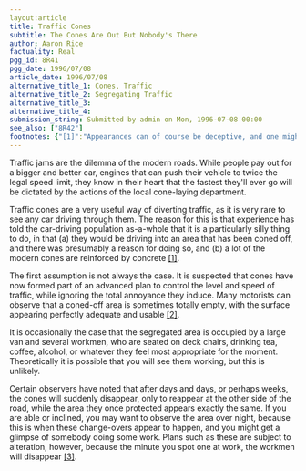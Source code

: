 ```yaml
---
layout:article
title: Traffic Cones
subtitle: The Cones Are Out But Nobody's There
author: Aaron Rice
factuality: Real
pgg_id: 8R41
pgg_date: 1996/07/08
article_date: 1996/07/08
alternative_title_1: Cones, Traffic
alternative_title_2: Segregating Traffic
alternative_title_3: 
alternative_title_4: 
submission_string: Submitted by admin on Mon, 1996-07-08 00:00
see_also: ["8R42"]
footnotes: {"[1]":"Appearances can of course be deceptive, and one might assume that every cone is as concrete (or otherwise) as the first one. This is not always the case.","[2]":"Though appearances can be deceptive, the road in question is usually just as good as it appears. It is, however, a bad idea to test this theory in case it isn't.","[3]":"Presumably [4].","[4]":"Okay, maybe not, but wouldn't it be amazing if they did?"}
---
```

<div>
<p>Traffic jams are the dilemma of the modern roads. While people pay out for a bigger and better car, engines that can push their vehicle to twice the legal speed limit, they know in their heart that the fastest they'll ever go will be dictated by the actions of the local cone-laying department.</p>
<p>Traffic cones are a very useful way of diverting traffic, as it is very rare to see any car driving through them. The reason for this is that experience has told the car-driving population as-a-whole that it is a particularly silly thing to do, in that (a) they would be driving into an area that has been coned off, and there was presumably a reason for doing so, and (b) a lot of the modern cones are reinforced by concrete <a href="#footnotes.1" class="footnote-link">[1]</a>.</p>
<p>The first assumption is not always the case. It is suspected that cones have now formed part of an advanced plan to control the level and speed of traffic, while ignoring the total annoyance they induce. Many motorists can observe that a coned-off area is sometimes totally empty, with the surface appearing perfectly adequate and usable <a href="#footnotes.2" class="footnote-link">[2]</a>.</p>
<p>It is occasionally the case that the segregated area is occupied by a large van and several workmen, who are seated on deck chairs, drinking tea, coffee, alcohol, or whatever they feel most appropriate for the moment. Theoretically it is possible that you will see them working, but this is unlikely.</p>
<p>Certain observers have noted that after days and days, or perhaps weeks, the cones will suddenly disappear, only to reappear at the other side of the road, while the area they once protected appears exactly the same. If you are able or inclined, you may want to observe the area over night, because this is when these change-overs appear to happen, and you might get a glimpse of somebody doing some work. Plans such as these are subject to alteration, however, because the minute you spot one at work, the workmen will disappear <a href="#footnotes.3" class="footnote-link">[3]</a>.</p>
</div>
